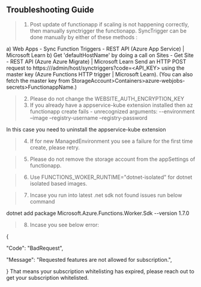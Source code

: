 ## Troubleshooting Guide

> 1) Post update of functionapp if scaling is not happening correctly, then manually synctrigger the functionapp. 
SyncTrigger can be done manually by either of these methods :   

a) Web Apps - Sync Function Triggers - REST API (Azure App Service) | Microsoft Learn 
b)  Get 'defaultHostName' by doing a call on Sites - Get Site - REST API (Azure Azure Migrate) | Microsoft Learn 
Send an HTTP POST request to https://<defaultHostName>/admin/host/synctriggers?code=<API_KEY> using the master key (Azure Functions HTTP trigger | Microsoft Learn). 
(You can also fetch the master key from StorageAccount>Containers>azure-webjobs-secrets>FunctionappName.) 

>  2) Please do not change the WEBSITE_AUTH_ENCRYPTION_KEY
>  3) If you already have a appservice-kube extension installed then az functionapp create fails - unrecognized arguments: --environment –image –registry-username –registry-password
 
 In this case you need to uninstall the appservice-kube extension 

> 4) If for new ManagedEnvironment you see a failure for the first time create, please retry. 

> 5) Please do not remove the storage account from the appSettings of functionapp. 

> 6) Use FUNCTIONS_WOKER_RUNTIME="dotnet-isolated" for dotnet isolated based images.  

> 7) Incase you run into latest .net sdk not found issues run below command 

  dotnet add package Microsoft.Azure.Functions.Worker.Sdk --version 1.7.0 

> 8) Incase you see below error:

{ 

  "Code": "BadRequest", 

  "Message": "Requested features are not allowed for subscription.", 

} 
That means your subscription whitelisting has expired, please reach out to get your subscription whitelisted. 
